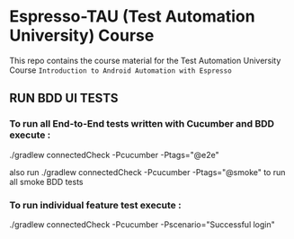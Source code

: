 # Espresso-TAU (Test Automation University) Course 

This repo contains the course material for the Test Automation University Course `Introduction to Android Automation with Espresso` 

## RUN BDD UI TESTS

### To run all End-to-End tests written with Cucumber and BDD execute : 

./gradlew connectedCheck -Pcucumber -Ptags="@e2e" 

also run ./gradlew connectedCheck -Pcucumber -Ptags="@smoke" to run all smoke BDD tests

### To run individual feature test execute : 

./gradlew connectedCheck -Pcucumber -Pscenario="Successful login"
